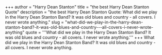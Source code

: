 +++
author = "Harry Dean Stanton"
title = "the best Harry Dean Stanton Quote"
description = "the best Harry Dean Stanton Quote: What did we play in the Harry Dean Stanton Band? It was old blues and country - all covers. I never wrote anything."
slug = "what-did-we-play-in-the-harry-dean-stanton-band?-it-was-old-blues-and-country---all-covers-i-never-wrote-anything"
quote = '''What did we play in the Harry Dean Stanton Band? It was old blues and country - all covers. I never wrote anything.'''
+++
What did we play in the Harry Dean Stanton Band? It was old blues and country - all covers. I never wrote anything.

